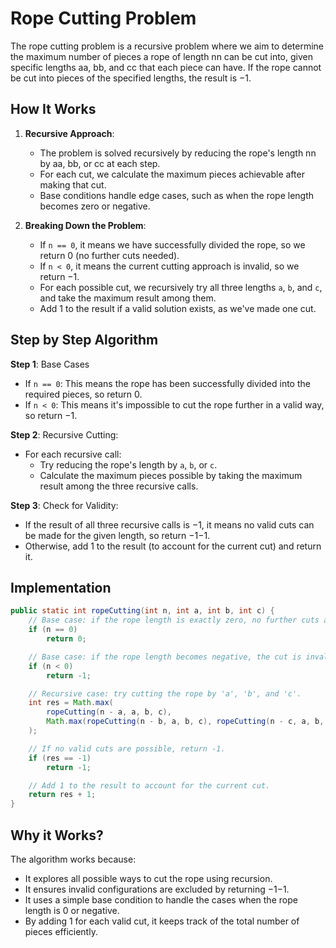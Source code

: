 # Rope Cutting Problem

The rope cutting problem is a recursive problem where we aim to determine the maximum number of pieces a rope of length nn can be cut into, given specific lengths aa, bb, and cc that each piece can have. If the rope cannot be cut into pieces of the specified lengths, the result is −1.

## How It Works

1. **Recursive Approach**:

   - The problem is solved recursively by reducing the rope's length nn by aa, bb, or cc at each step.
   - For each cut, we calculate the maximum pieces achievable after making that cut.
   - Base conditions handle edge cases, such as when the rope length becomes zero or negative.

2. **Breaking Down the Problem**:
   - If `n == 0`, it means we have successfully divided the rope, so we return 0 (no further cuts needed).
   - If `n < 0`, it means the current cutting approach is invalid, so we return −1.
   - For each possible cut, we recursively try all three lengths `a`, `b`, and `c`, and take the maximum result among them.
   - Add 1 to the result if a valid solution exists, as we've made one cut.

## Step by Step Algorithm

**Step 1**: Base Cases

- If `n == 0`: This means the rope has been successfully divided into the required pieces, so return 0.
- If `n < 0`: This means it's impossible to cut the rope further in a valid way, so return −1.

**Step 2**: Recursive Cutting:

- For each recursive call:
  - Try reducing the rope's length by `a`, `b`, or `c`.
  - Calculate the maximum pieces possible by taking the maximum result among the three recursive calls.

**Step 3**: Check for Validity:

- If the result of all three recursive calls is −1, it means no valid cuts can be made for the given length, so return −1−1.
- Otherwise, add 1 to the result (to account for the current cut) and return it.

## Implementation

```java
public static int ropeCutting(int n, int a, int b, int c) {
    // Base case: if the rope length is exactly zero, no further cuts are needed.
    if (n == 0)
        return 0;

    // Base case: if the rope length becomes negative, the cut is invalid.
    if (n < 0)
        return -1;

    // Recursive case: try cutting the rope by 'a', 'b', and 'c'.
    int res = Math.max(
        ropeCutting(n - a, a, b, c),
        Math.max(ropeCutting(n - b, a, b, c), ropeCutting(n - c, a, b, c))
    );

    // If no valid cuts are possible, return -1.
    if (res == -1)
        return -1;

    // Add 1 to the result to account for the current cut.
    return res + 1;
}
```

## Why it Works?

The algorithm works because:

- It explores all possible ways to cut the rope using recursion.
- It ensures invalid configurations are excluded by returning −1−1.
- It uses a simple base condition to handle the cases when the rope length is 0 or negative.
- By adding 1 for each valid cut, it keeps track of the total number of pieces efficiently.
